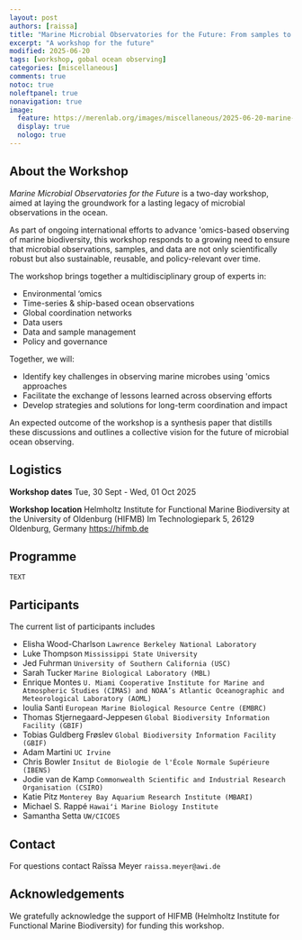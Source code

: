 ```yaml
---
layout: post
authors: [raissa]
title: "Marine Microbial Observatories for the Future: From samples to data to legacy"
excerpt: "A workshop for the future"
modified: 2025-06-20
tags: [workshop, gobal ocean observing]
categories: [miscellaneous]
comments: true
notoc: true
noleftpanel: true
nonavigation: true
image:
  feature: https://merenlab.org/images/miscellaneous/2025-06-20-marine-microbial-observatories-for-the-future/header.JPG
  display: true
  nologo: true
---
```


## About the Workshop
_Marine Microbial Observatories for the Future_ is a two-day workshop, aimed at laying the groundwork for a lasting legacy of microbial observations in the ocean.

As part of ongoing international efforts to advance 'omics-based observing of marine biodiversity, this workshop responds to a growing need to ensure that microbial observations, samples, and data are not only scientifically robust but also sustainable, reusable, and policy-relevant over time.

The workshop brings together a multidisciplinary group of experts in:

* Environmental ‘omics
* Time-series & ship-based ocean observations
* Global coordination networks
* Data users
* Data and sample management
* Policy and governance

Together, we will:

* Identify key challenges in observing marine microbes using 'omics approaches
* Facilitate the exchange of lessons learned across observing efforts
* Develop strategies and solutions for long-term coordination and impact

An expected outcome of the workshop is a synthesis paper that distills these discussions and outlines a collective vision for the future of microbial ocean observing.

## Logistics
**Workshop dates**
Tue, 30 Sept - Wed, 01 Oct 2025

**Workshop location**
Helmholtz Institute for Functional Marine Biodiversity at the University of Oldenburg (HIFMB) 
Im Technologiepark 5, 26129 Oldenburg, Germany
https://hifmb.de

## Programme
`TEXT`

## Participants

The current list of participants includes
* Elisha Wood-Charlson `Lawrence Berkeley National Laboratory`
* Luke Thompson `Mississippi State University`
* Jed Fuhrman `University of Southern California (USC)`
* Sarah Tucker `Marine Biological Laboratory (MBL)`
* Enrique Montes `U. Miami Cooperative Institute for Marine and Atmospheric Studies (CIMAS) and NOAA’s Atlantic Oceanographic and Meteorological Laboratory (AOML)`
* Ioulia Santi `European Marine Biological Resource Centre (EMBRC)`
* Thomas Stjernegaard-Jeppesen `Global Biodiversity Information Facility (GBIF)`
* Tobias Guldberg Frøslev `Global Biodiversity Information Facility (GBIF)`
* Adam Martini `UC Irvine`
* Chris Bowler `Insitut de Biologie de l'École Normale Supérieure (IBENS)`
* Jodie van de Kamp `Commonwealth Scientific and Industrial Research Organisation (CSIRO)`
* Katie Pitz `Monterey Bay Aquarium Research Institute (MBARI)`
* Michael S. Rappé `Hawaiʻi Marine Biology Institute`
* Samantha Setta `UW/CICOES`

## Contact
For questions contact Raïssa Meyer `raissa.meyer@awi.de` 

## Acknowledgements
We gratefully acknowledge the support of HIFMB (Helmholtz Institute for Functional Marine Biodiversity) for funding this workshop.
